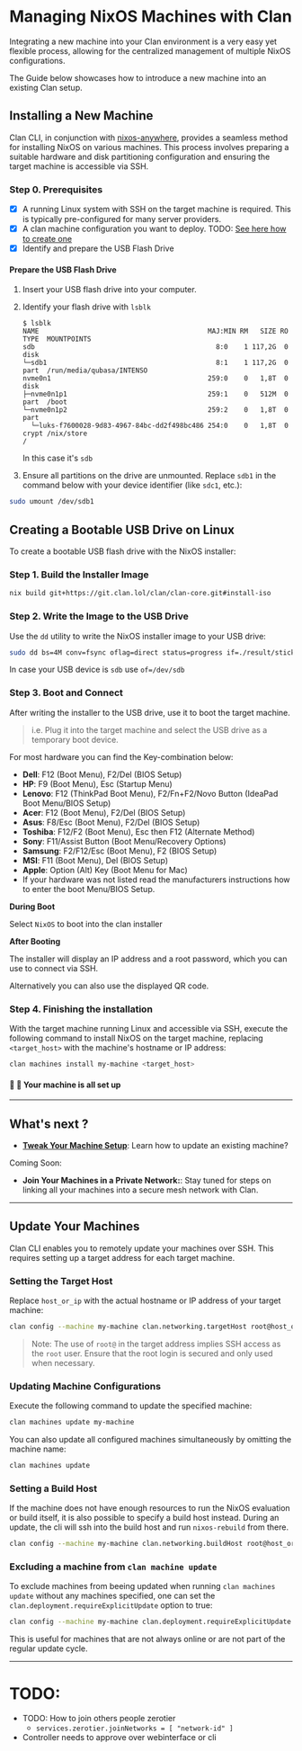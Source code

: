 # Managing NixOS Machines with Clan

Integrating a new machine into your Clan environment is a very easy yet flexible process, allowing for the centralized management of multiple NixOS configurations.

The Guide below showcases how to introduce a new machine into an existing Clan setup.

## Installing a New Machine

Clan CLI, in conjunction with [nixos-anywhere](https://github.com/nix-community/nixos-anywhere), provides a seamless method for installing NixOS on various machines.
This process involves preparing a suitable hardware and disk partitioning configuration and ensuring the target machine is accessible via SSH.

### Step 0. Prerequisites

- [x] A running Linux system with SSH on the target machine is required. This is typically pre-configured for many server providers.
- [x] A clan machine configuration you want to deploy. TODO: [See here how to create one](./some-link.md)
- [x] Identify and prepare the USB Flash Drive

#### Prepare the USB Flash Drive

1. Insert your USB flash drive into your computer.

2. Identify your flash drive with `lsblk`

    ```shellSession
    $ lsblk
    NAME                                          MAJ:MIN RM   SIZE RO TYPE  MOUNTPOINTS
    sdb                                             8:0    1 117,2G  0 disk
    └─sdb1                                          8:1    1 117,2G  0 part  /run/media/qubasa/INTENSO
    nvme0n1                                       259:0    0   1,8T  0 disk
    ├─nvme0n1p1                                   259:1    0   512M  0 part  /boot
    └─nvme0n1p2                                   259:2    0   1,8T  0 part
      └─luks-f7600028-9d83-4967-84bc-dd2f498bc486 254:0    0   1,8T  0 crypt /nix/store                                                                 /
    ```

    In this case it's `sdb`

3. Ensure all partitions on the drive are unmounted. Replace `sdb1` in the command below with your device identifier (like `sdc1`, etc.):

```bash
sudo umount /dev/sdb1
```

## Creating a Bootable USB Drive on Linux

To create a bootable USB flash drive with the NixOS installer:

### Step 1. Build the Installer Image

```bash
nix build git+https://git.clan.lol/clan/clan-core.git#install-iso
```

### Step 2. Write the Image to the USB Drive

Use the `dd` utility to write the NixOS installer image to your USB drive:

```bash
sudo dd bs=4M conv=fsync oflag=direct status=progress if=./result/stick.raw of=/dev/sd<X>
```

In case your USB device is `sdb` use `of=/dev/sdb`

### Step 3. Boot and Connect

After writing the installer to the USB drive, use it to boot the target machine.

> i.e. Plug it into the target machine and select the USB drive as a temporary boot device.

For most hardware you can find the Key-combination below:

- **Dell**: F12 (Boot Menu), F2/Del (BIOS Setup)
- **HP**: F9 (Boot Menu), Esc (Startup Menu)
- **Lenovo**: F12 (ThinkPad Boot Menu), F2/Fn+F2/Novo Button (IdeaPad Boot Menu/BIOS Setup)
- **Acer**: F12 (Boot Menu), F2/Del (BIOS Setup)
- **Asus**: F8/Esc (Boot Menu), F2/Del (BIOS Setup)
- **Toshiba**: F12/F2 (Boot Menu), Esc then F12 (Alternate Method)
- **Sony**: F11/Assist Button (Boot Menu/Recovery Options)
- **Samsung**: F2/F12/Esc (Boot Menu), F2 (BIOS Setup)
- **MSI**: F11 (Boot Menu), Del (BIOS Setup)
- **Apple**: Option (Alt) Key (Boot Menu for Mac)
- If your hardware was not listed read the manufacturers instructions how to enter the boot Menu/BIOS Setup.

**During Boot**

Select `NixOS` to boot into the clan installer

**After Booting**

The installer will display an IP address and a root password, which you can use to connect via SSH.

Alternatively you can also use the displayed QR code.

### Step 4. Finishing the installation

With the target machine running Linux and accessible via SSH, execute the following command to install NixOS on the target machine, replacing `<target_host>` with the machine's hostname or IP address:

```bash
clan machines install my-machine <target_host>
```

#### 🎉 🚀 Your machine is all set up

---

## What's next ?

- [**Tweak Your Machine Setup**](#update-your-machines): Learn how to update an existing machine?

Coming Soon:

- **Join Your Machines in a Private Network:**: Stay tuned for steps on linking all your machines into a secure mesh network with Clan.

---

## Update Your Machines

Clan CLI enables you to remotely update your machines over SSH. This requires setting up a target address for each target machine.

### Setting the Target Host

Replace `host_or_ip` with the actual hostname or IP address of your target machine:

```bash
clan config --machine my-machine clan.networking.targetHost root@host_or_ip
```

> Note: The use of `root@` in the target address implies SSH access as the `root` user.
> Ensure that the root login is secured and only used when necessary.

### Updating Machine Configurations

Execute the following command to update the specified machine:

```bash
clan machines update my-machine
```

You can also update all configured machines simultaneously by omitting the machine name:

```bash
clan machines update
```

### Setting a Build Host

If the machine does not have enough resources to run the NixOS evaluation or build itself,
it is also possible to specify a build host instead.
During an update, the cli will ssh into the build host and run `nixos-rebuild` from there.

```bash
clan config --machine my-machine clan.networking.buildHost root@host_or_ip
```

### Excluding a machine from `clan machine update`

To exclude machines from beeing updated when running `clan machines update` without any machines specified,
one can set the `clan.deployment.requireExplicitUpdate` option to true:

```bash
clan config --machine my-machine clan.deployment.requireExplicitUpdate true
```

This is useful for machines that are not always online or are not part of the regular update cycle.

---

# TODO:
* TODO: How to join others people zerotier
  * `services.zerotier.joinNetworks = [ "network-id" ]`
* Controller needs to approve over webinterface or cli